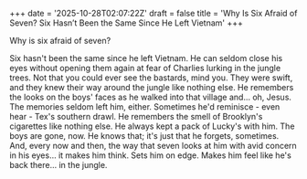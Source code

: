 +++
date = '2025-10-28T02:07:22Z'
draft = false
title = 'Why Is Six Afraid of Seven? Six Hasn’t Been the Same Since He Left Vietnam'
+++

Why is six afraid of seven?

Six hasn't been the same since he left Vietnam. He can seldom close his eyes without opening them again at fear of Charlies lurking in the jungle trees. Not that you could ever see the bastards, mind you. They were swift, and they knew their way around the jungle like nothing else. He remembers the looks on the boys' faces as he walked into that village and... oh, Jesus. The memories seldom left him, either. Sometimes he'd reminisce - even hear - Tex's southern drawl. He remembers the smell of Brooklyn's cigarettes like nothing else. He always kept a pack of Lucky's with him. The boys are gone, now. He knows that; it's just that he forgets, sometimes. And, every now and then, the way that seven looks at him with avid concern in his eyes... it makes him think. Sets him on edge. Makes him feel like he's back there... in the jungle.
